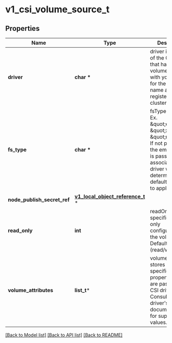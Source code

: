 # v1_csi_volume_source_t

## Properties
Name | Type | Description | Notes
------------ | ------------- | ------------- | -------------
**driver** | **char \*** | driver is the name of the CSI driver that handles this volume. Consult with your admin for the correct name as registered in the cluster. | 
**fs_type** | **char \*** | fsType to mount. Ex. \&quot;ext4\&quot;, \&quot;xfs\&quot;, \&quot;ntfs\&quot;. If not provided, the empty value is passed to the associated CSI driver which will determine the default filesystem to apply. | [optional] 
**node_publish_secret_ref** | [**v1_local_object_reference_t**](v1_local_object_reference.md) \* |  | [optional] 
**read_only** | **int** | readOnly specifies a read-only configuration for the volume. Defaults to false (read/write). | [optional] 
**volume_attributes** | **list_t*** | volumeAttributes stores driver-specific properties that are passed to the CSI driver. Consult your driver&#39;s documentation for supported values. | [optional] 

[[Back to Model list]](../README.md#documentation-for-models) [[Back to API list]](../README.md#documentation-for-api-endpoints) [[Back to README]](../README.md)


